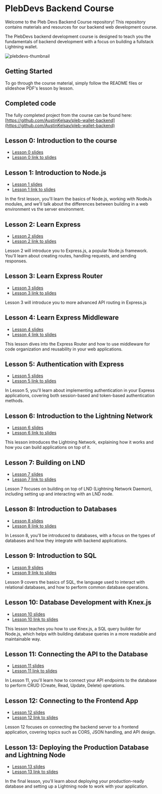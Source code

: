 # PlebDevs Backend Course

Welcome to the Pleb Devs Backend Course repository! This repository contains materials and resources for our backend web development course.

The PlebDevs backend development course is designed to teach you the fundamentals of backend development with a focus on building a fullstack Lightning wallet.

![plebdevs-thumbnail](https://github.com/pleb-devs/plebdevs-course-2/assets/53542748/466d2993-8c88-4362-804a-3ea3ca4c3bef)

## Getting Started

To go through the course material, simply follow the README files or slideshow PDF's lesson by lesson.

## Completed code
The fully completed project from the course can be found here: [https://github.com/AustinKelsay/pleb-wallet-backend](https://github.com/AustinKelsay/pleb-wallet-backend)

## Lesson 0: Introduction to the course

- [Lesson 0 slides](https://github.com/pleb-devs/plebdevs-course-2/blob/main/lesson-0.pdf)
- [Lesson 0 link to slides](https://docs.google.com/presentation/d/1S_ZKZFXtKrsIExZASBOqD7Jjb23-Ht22e2PxNdzB1ro/edit?usp=sharing)

## Lesson 1: Introduction to Node.js

- [Lesson 1 slides](https://github.com/pleb-devs/plebdevs-course-2/blob/main/lesson-1.pdf)
- [Lesson 1 link to slides](https://docs.google.com/presentation/d/1eOUZ86R34oNiWEHRW70N5d-2qDuSQVkHmG6xi6ajBHc/edit?usp=sharing)

In the first lesson, you'll learn the basics of Node.js, working with NodeJs modules, and we'll talk about the differences between building in a web environment vs the server environment.

## Lesson 2: Learn Express

- [Lesson 2 slides](https://github.com/pleb-devs/plebdevs-course-2/blob/main/lesson-2.pdf)
- [Lesson 2 link to slides](https://docs.google.com/presentation/d/1xIkS_Rb8cIrR4eEUT04LJdfdapl1GLCuWWqYVAyG2pc/edit?usp=sharing)

Lesson 2 will introduce you to Express.js, a popular Node.js framework. You'll learn about creating routes, handling requests, and sending responses.

## Lesson 3: Learn Express Router

- [Lesson 3 slides](https://github.com/pleb-devs/plebdevs-course-2/blob/main/lesson-3.pdf)
- [Lesson 3 link to slides](https://docs.google.com/presentation/d/1l3ii5VtdZcSTdFlGdczx3CD4Vg4qn_x2JfvcjFCt7JE/edit?usp=sharing)

Lesson 3 will introduce you to more advanced API routing in Express.js

## Lesson 4: Learn Express Middleware

- [Lesson 4 slides](https://github.com/pleb-devs/plebdevs-course-2/blob/main/lesson-4.pdf)
- [Lesson 4 link to slides](https://docs.google.com/presentation/d/1M3wmeBco_Z31ahhSbSSx0yyUUpqDytj_A62eZNan-h8/edit?usp=sharing)

This lesson dives into the Express Router and how to use middleware for code organization and reusability in your web applications.

## Lesson 5: Authentication with Express

- [Lesson 5 slides](https://github.com/pleb-devs/plebdevs-course-2/blob/main/lesson-5.pdf)
- [Lesson 5 link to slides](https://docs.google.com/presentation/d/190OsLT3zosjGmjJt8pBA9PmVdfFTPLF4EtuC_CMMc_k/edit?usp=sharing)

In Lesson 5, you'll learn about implementing authentication in your Express applications, covering both session-based and token-based authentication methods.

## Lesson 6: Introduction to the Lightning Network

- [Lesson 6 slides](https://github.com/pleb-devs/plebdevs-course-2/blob/main/lesson-6.pdf)
- [Lesson 6 link to slides](https://docs.google.com/presentation/d/1KGI6HfvbeC8RGYyJtcbL6uaT9-FONOH9ki8QDv-Gxss/edit?usp=sharing)

This lesson introduces the Lightning Network, explaining how it works and how you can build applications on top of it.

## Lesson 7: Building on LND

- [Lesson 7 slides](https://github.com/pleb-devs/plebdevs-course-2/blob/main/lesson-7.pdf)
- [Lesson 7 link to slides](https://docs.google.com/presentation/d/1SRjrewHGZ61dbucV4u7_9wpKM24R0v4O6poXVeHD3bY/edit?usp=sharing)

Lesson 7 focuses on building on top of LND (Lightning Network Daemon), including setting up and interacting with an LND node.

## Lesson 8: Introduction to Databases

- [Lesson 8 slides](https://github.com/pleb-devs/plebdevs-course-2/blob/main/lesson-8.pdf)
- [Lesson 8 link to slides](https://docs.google.com/presentation/d/1-6XhWPhO65TSTeL9O_O3CZ1f3Pvufs5hj6OGmJvFQJU/edit?usp=sharing)

In Lesson 8, you'll be introduced to databases, with a focus on the types of databases and how they integrate with backend applications.

## Lesson 9: Introduction to SQL

- [Lesson 9 slides](https://github.com/pleb-devs/plebdevs-course-2/blob/main/lesson-9.pdf)
- [Lesson 9 link to slides](https://docs.google.com/presentation/d/1u0ylPhnyvmKhyNICjKEG-MJYoTnr_nvP0sttKIdlmZU/edit?usp=sharing)

Lesson 9 covers the basics of SQL, the language used to interact with relational databases, and how to perform common database operations.

## Lesson 10: Database Development with Knex.js

- [Lesson 10 slides](https://github.com/pleb-devs/plebdevs-course-2/blob/main/lesson-10.pdf)
- [Lesson 10 link to slides](https://docs.google.com/presentation/d/1vzXhmrolSIPXqvSHETIoOBS6o2tfoSvuJXpYcN0AwMk/edit?usp=sharing)

This lesson teaches you how to use Knex.js, a SQL query builder for Node.js, which helps with building database queries in a more readable and maintainable way.

## Lesson 11: Connecting the API to the Database

- [Lesson 11 slides](https://github.com/pleb-devs/plebdevs-course-2/blob/main/lesson-11.pdf)
- [Lesson 11 link to slides](https://docs.google.com/presentation/d/1x1oJMGHM_4nWfm4RGJVgnEbUW6QSvuok2ND1ToV0ppo/edit?usp=sharing)

In Lesson 11, you'll learn how to connect your API endpoints to the database to perform CRUD (Create, Read, Update, Delete) operations.

## Lesson 12: Connecting to the Frontend App

- [Lesson 12 slides](https://github.com/pleb-devs/plebdevs-course-2/blob/main/lesson-12.pdf)
- [Lesson 12 link to slides](https://docs.google.com/presentation/d/1ByWC0wNA91zmZYKd_w7gDskv02rWZXxjgXDuAuJhL6k/edit?usp=sharing)

Lesson 12 focuses on connecting the backend server to a frontend application, covering topics such as CORS, JSON handling, and API design.

## Lesson 13: Deploying the Production Database and Lightning Node

- [Lesson 13 slides](https://github.com/pleb-devs/plebdevs-course-2/blob/main/lesson-13.pdf)
- [Lesson 13 link to slides](https://docs.google.com/presentation/d/10Nn6H5QXXrzyulw43hgIPDXCLcsPsyUzkdgXjrdQqJE/edit?usp=sharing)

In the final lesson, you'll learn about deploying your production-ready database and setting up a Lightning node to work with your application.
